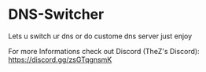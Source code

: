 # DNS-Switcher
Lets u switch ur dns or do custome dns server just enjoy

For more Informations check out Discord (TheZ's Discord): https://discord.gg/zsGTqgnsmK 
